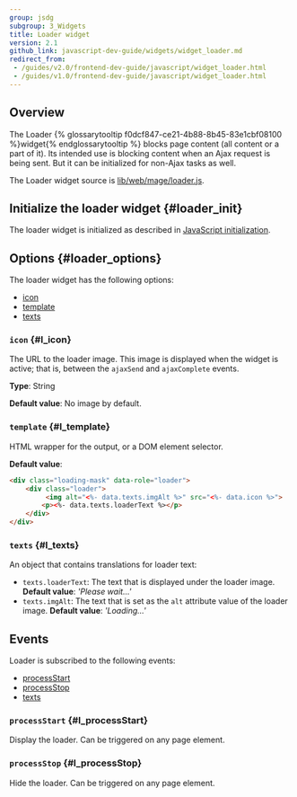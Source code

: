 ```yaml
---
group: jsdg
subgroup: 3_Widgets
title: Loader widget
version: 2.1
github_link: javascript-dev-guide/widgets/widget_loader.md
redirect_from:
 - /guides/v2.0/frontend-dev-guide/javascript/widget_loader.html
 - /guides/v1.0/frontend-dev-guide/javascript/widget_loader.html
---
```


## Overview

The Loader {% glossarytooltip f0dcf847-ce21-4b88-8b45-83e1cbf08100 %}widget{% endglossarytooltip %} blocks page content (all content or a part of it). Its intended use is blocking content when an Ajax request is being sent. But it can be initialized for non-Ajax tasks as well. 

The Loader widget source is [lib/web/mage/loader.js].

## Initialize the loader widget {#loader_init}

The loader widget is initialized as described in [JavaScript initialization].

## Options {#loader_options}

The loader widget has the following options:
-   [icon](#l_icon)
-   [template](#l_template)
-   [texts](#l_texts)

### `icon` {#l_icon}
The URL to the loader image. This image is displayed when the widget is active; that is, between the `ajaxSend` and `ajaxComplete` events. 

**Type**: String 

**Default value**: No image by default.


### `template` {#l_template}
HTML wrapper for the output, or a DOM element selector. 

**Default value**:
```html
<div class="loading-mask" data-role="loader">
    <div class="loader">
         <img alt="<%- data.texts.imgAlt %>" src="<%- data.icon %>">
        <p><%- data.texts.loaderText %></p>
    </div>
</div>
```

### `texts` {#l_texts}

An object that contains translations for loader text:
-   `texts.loaderText`: The text that is displayed under the loader image.
    **Default value**: *'Please wait...'*
-   `texts.imgAlt`: The text that is set as the `alt` attribute value of the loader image.
    **Default value**: *'Loading...'*

## Events

Loader is subscribed to the following events:
-   [processStart](#l_processStart)
-   [processStop](#l_processStop)
-   [texts](#l_texts)

### `processStart` {#l_processStart}
Display the loader. Can be triggered on any page element.

### `processStop` {#l_processStop}
Hide the loader. Can be triggered on any page element.


[lib/web/mage/loader.js]: {{site.mage2000url}}lib/web/mage/loader.js
[JavaScript initialization]: {{page.baseurl}}/javascript-dev-guide/javascript/js_init.html